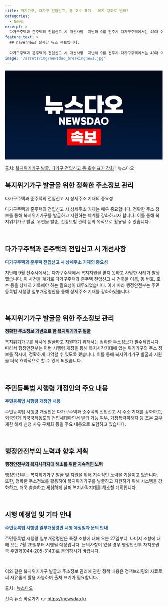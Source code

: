 ```yaml
---
title: 위기가구, 다가구 전입신고, 동 호수 표기 - 복지 강화로 변화!
categories:
  - News
excerpt: >
  다가구주택과 준주택의 전입신고 시 개선사항  지난해 9월 전주시 다가구주택에서는 40대 여성 A씨가 제때 복…
feature_text: >
  ## navernews 실시간 뉴스 속보입니다.

  다가구주택과 준주택의 전입신고 시 개선사항  지난해 9월 전주시 다가구주택에서는 40대 여성 A씨가 제때 복…
image: '/assets/img/newsdao_breakingnews.jpg'
---
```


![뉴스다오 속보](/assets/img/newsdao_breakingnews.jpg)

<p>출처: <a href="https://newsdao.kr/4168" rel="dofollow">복지위기가구 발굴, 다가구 전입신고 동·호수 표기 강화</a> | 뉴스다오</p>

<h2 data-ke-size="size26">복지위기가구 발굴을 위한 정확한 주소정보 관리</h2>
다가구주택과 준주택의 전입신고 시 상세주소 기재의 중요성

다가구주택과 준주택의 전입신고 시 상세주소 기재는 매우 중요합니다. 정확한 주소 정보를 통해 복지위기가구를 발굴하고 지원하는 체계를 강화하고자 합니다. 이를 통해 복지위기가구 발굴, 우편물 발송, 건강보험 관리 등의 목적으로 활용될 수 있습니다.

<p data-ke-size="size16">&nbsp;</p>

<h2 data-ke-size="size26">다가구주택과 준주택의 전입신고 시 개선사항</h2>
<strong><span style="color: #1a5490;">다가구주택과 준주택 전입신고 시 상세주소 기재의 중요성</span></strong>

지난해 9월 전주시에서는 다가구주택에서 복지지원을 받지 못하고 사망한 사례가 발생했습니다. 이 사건을 계기로 다가구주택과 준주택 전입신고 시 건축물 이름, 동 번호, 호수 등을 상세히 기록해야 하는 필요성이 대두되었습니다. 이에 따라 행정안전부는 주민등록법 시행령 일부개정령안을 통해 상세주소 기재를 강화하였습니다.

<p data-ke-size="size16">&nbsp;</p>

<h2 data-ke-size="size26">복지위기가구 발굴을 위한 주소정보 관리</h2>
<strong><span style="background-color: #21538527;">정확한 주소정보 기반으로 한 복지위기가구 발굴</span></strong>

복지위기가구를 적시에 발굴하고 지원하기 위해서는 정확한 주소정보가 필수적입니다. 따라서 행정안전부는 이번 시행령 개정을 통해 복지사각지대에 있는 위기가구의 주소 정보를 적시에, 정확하게 파악할 수 있도록 했습니다. 이를 통해 복지위기가구 발굴과 지원을 더욱 효과적으로 할 수 있게 되었습니다.

<p data-ke-size="size16">&nbsp;</p>

<h2 data-ke-size="size26">주민등록법 시행령 개정안의 주요 내용</h2>
<strong><span style="color: #1a5490;">주민등록법 시행령 개정안 내용</span></strong>

주민등록법 시행령 개정안은 다가구주택과 준주택의 전입신고 시 주소 기재를 강화하고, 외국인과 외국국적동포의 전입세대확인서 발급 가능 여부, 가정폭력피해자 등·초본 교부제한 해제 신청 사유 구체화 등을 주요 내용으로 포함하고 있습니다.

<p data-ke-size="size16">&nbsp;</p>

<h2 data-ke-size="size26">행정안전부의 노력과 향후 계획</h2>
<strong><span style="background-color: #21538527;">행정안전부의 복지사각지대 해소를 위한 지속적인 노력</span></strong>

행정안전부는 복지위기가구 발굴 및 지원을 위해 지속적인 노력을 기울이고 있습니다. 또한, 정확한 주소정보를 활용하여 복지위기가구를 발굴하고 지원하기 위해 시스템을 강화하고, 더욱 촘촘하고 세심하게 살펴 복지사각지대를 해소할 계획입니다.

<p data-ke-size="size16">&nbsp;</p>

<h2 data-ke-size="size26">시행 예정일 및 기타 안내</h2>
<strong><span style="color: #1a5490;">주민등록법 시행령 일부개정령안 시행 예정일과 문의 안내</span></strong>

주민등록법 시행령 일부개정령안은 특정 조항에 대해 오는 27일부터, 나머지 조항에 대해 오는 7월 29일부터 시행될 예정입니다. 문의사항이 있을 경우 행정안전부 자치분권국 주민과(044-205-3143)로 문의하시기 바랍니다.

<p data-ke-size="size16">&nbsp;</p>

이와 같은 복지위기가구 발굴과 주소정보 관리에 관한 정책 내용은 정책브리핑의 자료로써 자유롭게 활용 가능하며 출처 표기가 필요합니다.

출처 : <a href="https://newsdao.kr/4168">뉴스다오</a> 

신속 뉴스 바로가기 👉 <a href="https://newsdao.kr" rel="dofollow">https://newsdao.kr</a>


